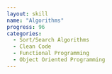 ```yaml
---
layout: skill
name: "Algorithms"
progress: 96
categories:
  - Sort/Search Algorithms
  - Clean Code
  - Functional Programming
  - Object Oriented Programming
---
```

